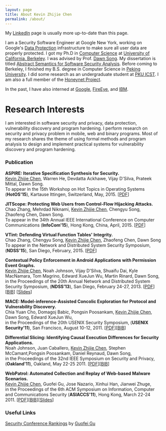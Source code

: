 ```yaml
---
layout: page
title: About Kevin Zhijie Chen
permalink: /about/
---
```

<!---
          Security Software Engineer<br />
          Google Inc. (New York)<br />
          Email: k_@ berkeley.edu<br />
          Name in Chinese: <br />
          <img src="images/czj.png" width="30%" /><br />
        <p class="sidenote">
          Links:<br />
          <a href="https://www.linkedin.com/in/kevinchn">My LinkedIn</a><br />
          <a href="https://scholar.google.com/citations?user=Y6ue3dYAAAAJ">My Google Scholar Page</a><br />
          <a href="http://cgao.me/">My Wife</a><br />
        </p>
-->          

My [LinkedIn](https://www.linkedin.com/in/kevinchn) page is usually more up-to-date than this page.

I am a Security Software Engineer at Google New York, working on Google's [Data
Protection](https://youtu.be/K7EN-1FW8zY?t=32m9s) infrastructure to make sure
all user data are properly protected. I got my Ph.D in [Computer
Science](https://www.cs.berkeley.edu/) at [University of California,
Berkeley](https://www.berkeley.edu/). I was advised by Prof. [Dawn
Song](https://www.cs.berkeley.edu/~dawnsong/). My dissertation is titled
[Abstract Semantics for Software Security
Analysis](http://www.eecs.berkeley.edu/Pubs/TechRpts/2015/EECS-2015-210.html). Before
coming to Berkeley, I finished my B.S. degree in Computer Science in [Peking
University](http://www.pku.edu.cn/). I did some research as an undergraduate
student at [PKU ICST](http://www.icst.pku.edu.cn/). I am also a full member of
the [Honeynet Project](https://honeynet.org/).

In the past, I have also interned at
[Google](https://developers.google.com/caja/),
[FireEye](http://www.fireeye.com/products-and-solutions/mobile-security.html),
and [IBM](http://researcher.watson.ibm.com/researcher/view_group.php?id=2720).


# Research Interests

I am interested in software security and privacy, data protection, vulnerability
discovery and program hardening.  I perform research on security and privacy
problem in mobile, web and binary programs. Most of my research shares the theme
of using formal methods and program analysis to design and implement practical
systems for vulnerability discovery and program hardening.

<h3 id="publication">Publication</h3>

<p>
  <strong>ASPIRE: Iterative Specification Synthesis for Security.</strong>
<br />
<u>Kevin Zhijie Chen</u>, Warren He, Devdatta Ackhawe, Vijay D'Silva, Prateek Mittal, Dawn Song.
<br />
To appear in the 15th Workshop on Hot Topics in Operating Systems
(<strong>HotOS'15</strong>), Kartause Ittingen, Switzerland, May, 2015.
[<a href="papers/hotos15-aspire.pdf">PDF</a>]
</p>


<p>
  <strong>JITScope: Protecting Web Users from Control-Flow Hijacking Attacks.</strong>
<br />
Chao Zhang, Mehrdad Niknami, <u>Kevin Zhijie Chen</u>, Chengyu Song, Zhaofeng Chen, Dawn Song.
<br />
To appear in the 34th Annual IEEE International Conference on Computer Communications
(<strong>InfoCom'15</strong>), Hong Kong, China, April, 2015.
[<a href="papers/infocom15-jitscope.pdf">PDF</a>]
</p>


<p>
  <strong>VTint: Defending Virtual Function Tables' Integrity.</strong>
<br />
Chao Zhang, Chengyu Song, <u>Kevin Zhijie Chen</u>, Zhaofeng Chen, Dawn Song
<br />
To appear in the Network and Distributed System Security Symposium,
(<strong>NDSS'15</strong>), San Diego, February, 2015.
[<a href="papers/ndss15-vtint.pdf">PDF</a>]
</p>

<p>
  <strong>Contextual Policy Enforcement in Android Applications with Permission Event Graphs.</strong>
<br />
<u>Kevin Zhijie Chen</u>, Noah Johnson, Vijay D'Silva, Shuaifu Dai, Kyle MacNamara, Tom Magrino,
Edward XueJun Wu, Martin Rinard, Dawn Song,
<br />
in the Proceedings of the 20th Annual Network and Distributed System Security Symposium,
(<strong>NDSS’13</strong>), San Diego, February 24-27, 2013.
[<a href="papers/ndss13-pegasus.pdf">PDF</a>]
[<a href="papers/ndss13-pegasus.bib">BIB</a>]
[<a href="https://docs.google.com/presentation/d/1vqYqEm7D91KqvymTfL4WF_C-q6axqzsDjUKo4ap8-Is/edit?usp=sharing">Slides</a>]
</p>

<p>
  <strong>MACE: Model-inference-Assisted Concolic Exploration for Protocol and Vulnerability Discovery.</strong>
<br />
Chia Yuan Cho, Domagoj Babic, Pongsin Poosankam, <u>Kevin Zhijie Chen</u>, Dawn Song, Edward XueJun Wu,
<br />
in the Proceedings of the 20th USENIX Security Symposium,
(<strong>USENIX Security'11</strong>), San Francisco, August 10-12, 2011.
[<a href="papers/usenixsec11-mace.pdf">PDF</a>][<a href="papers/usenixsec11-cbpcsw.bib">BIB</a>]</p>

<p>
  <strong>Differential Slicing: Identifying Causal Execution Differences for Security Applications.</strong>
<br />
Noah Johnson, Juan Caballero, <u>Kevin Zhijie Chen</u>, Stephen McCamant,Pongsin
Poosankam, Daniel Reynaud, Dawn Song,
<br />
in the Proceedings of the 32nd IEEE Symposium on Security and Privacy,
(<strong>Oakland'11</strong>), Oakland, May 22-25 2011.
[<a href="papers/oakland11-diffslice.pdf">PDF</a>][<a href="papers/oakland11-jccmprs.bib">BIB</a>]</p>

<p>
  <strong>WebPatrol: Automated Collection and Replay of Web-based Malware Scenarios.</strong>
<br />
<u>Kevin Zhijie Chen</u>, Guofei Gu, Jose Nazario, Xinhui Han, Jianwei Zhuge,
<br />
in the Proceedings of the 6th ACM Symposium on Information, Computer and
Communications Security (<strong>ASIACCS'11</strong>), Hong Kong, March 22-24 2011.
[<a href="papers/asiaccs11-webpatrol.pdf">PDF</a>][<a href="papers/asiaccs11-chen.bib">BIB</a>][<a href="papers/asiaccs11-chenslides.pdf">Slides</a>]</p>

<h3 id="misc">Useful Links</h3>

<p><a href="http://faculty.cs.tamu.edu/guofei/sec_conf_stat.htm">Security Conference Rankings</a> by <a href="http://faculty.cs.tamu.edu/guofei/"> Guofei Gu </a></p>

<!-- <p><a href="http://www.google.com/calendar/embed?src=kevin.zchn%40gmail.com&amp;ctz=America/Los_Angeles">Here</a> is my availability every day.</p> -->


